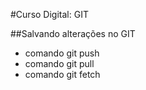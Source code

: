 #Curso Digital: GIT

##Salvando alterações no GIT
* comando git push
* comando git pull
* comando git fetch
